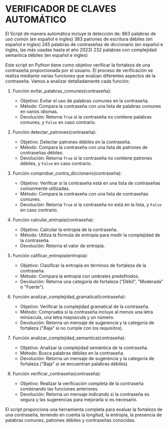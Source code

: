 # VERIFICADOR DE CLAVES AUTOMÁTICO
El Script de manera automática incluye la detección de:
863 palabras de uso común (en español e ingles)
383 patrones de escritura débiles (en español e ingles)
245 palabras de contraseñas de diccionario (en español e ingles, las más usadas hasta el año 2023)
232 palabras con complejidad semantica débiles (en español e ingles)

Este script en Python tiene como objetivo verificar la fortaleza de una contraseña proporcionada por el usuario.
El proceso de verificación se realiza mediante varias funciones que evalúan diferentes aspectos de la contraseña. Vamos a analizar detalladamente cada función:

1. Función evitar_palabras_comunes(contraseña):
   - Objetivo: Evitar el uso de palabras comunes en la contraseña.
   - Método: Compara la contraseña con una lista de palabras comunes en varios idiomas.
   - Devolución: Retorna `True` si la contraseña no contiene palabras comunes, y `False` en caso contrario.

2. Función detectar_patrones(contraseña):
   - Objetivo: Detectar patrones débiles en la contraseña.
   - Método: Compara la contraseña con una lista de patrones de contraseñas débiles.
   - Devolución: Retorna `True` si la contraseña no contiene patrones débiles, y `False` en caso contrario.

3. Función comprobar_contra_diccionario(contraseña):
   - Objetivo: Verificar si la contraseña está en una lista de contraseñas comúnmente utilizadas.
   - Método: Compara la contraseña con una lista de contraseñas comunes.
   - Devolución: Retorna `True` si la contraseña no está en la lista, y `False` en caso contrario.

4. Función calcular_entropia(contraseña):
   - Objetivo: Calcular la entropía de la contraseña.
   - Método: Utiliza la fórmula de entropía para medir la complejidad de la contraseña.
   - Devolución: Retorna el valor de entropía.

5. Función calificar_entropia(entropia):
   - Objetivo: Clasificar la entropía en términos de fortaleza de la contraseña.
   - Método: Compara la entropía con umbrales predefinidos.
   - Devolución: Retorna una categoría de fortaleza ("Débil", "Moderada" o "Fuerte").

6. Función analizar_complejidad_gramatical(contraseña):
   - Objetivo: Verificar la complejidad gramatical de la contraseña.
   - Método: Comprueba si la contraseña incluye al menos una letra minúscula, una letra mayúscula y un número.
   - Devolución: Retorna un mensaje de sugerencia y la categoría de fortaleza ("Baja" si no cumple con los requisitos).

7. Función analizar_complejidad_semantica(contraseña):
   - Objetivo: Analizar la complejidad semántica de la contraseña.
   - Método: Busca palabras débiles en la contraseña.
   - Devolución: Retorna un mensaje de sugerencia y la categoría de fortaleza ("Baja" si se encuentran palabras débiles).

8. Función verificar_contraseña(contraseña):
   - Objetivo: Realizar la verificación completa de la contraseña combinando las funciones anteriores.
   - Devolución: Retorna un mensaje indicando si la contraseña es segura y las sugerencias para mejorarla si es necesario.
     
El script proporciona una herramienta completa para evaluar la fortaleza de una contraseña, teniendo en cuenta la longitud,
la entropía, la presencia de palabras comunes, patrones débiles y contraseñas conocidas.

